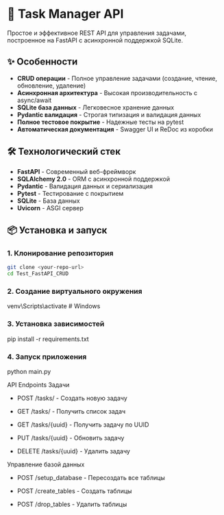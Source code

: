 # 🚀 Task Manager API

Простое и эффективное REST API для управления задачами, построенное на FastAPI с асинхронной поддержкой SQLite.

## ✨ Особенности

- **CRUD операции** - Полное управление задачами (создание, чтение, обновление, удаление)
- **Асинхронная архитектура** - Высокая производительность с async/await
- **SQLite база данных** - Легковесное хранение данных
- **Pydantic валидация** - Строгая типизация и валидация данных
- **Полное тестовое покрытие** - Надежные тесты на pytest
- **Автоматическая документация** - Swagger UI и ReDoc из коробки

## 🛠️ Технологический стек

- **FastAPI** - Современный веб-фреймворк
- **SQLAlchemy 2.0** - ORM с асинхронной поддержкой
- **Pydantic** - Валидация данных и сериализация
- **Pytest** - Тестирование с покрытием
- **SQLite** - База данных
- **Uvicorn** - ASGI сервер

## 📦 Установка и запуск

### 1. Клонирование репозитория
```bash
git clone <your-repo-url>
cd Test_FastAPI_CRUD
```

### 2. Создание виртуального окружения
venv\Scripts\activate     # Windows

### 3. Установка зависимостей
pip install -r requirements.txt

### 4. Запуск приложения
python main.py



API Endpoints
Задачи
- POST /tasks/ - Создать новую задачу

- GET /tasks/ - Получить список задач

- GET /tasks/{uuid} - Получить задачу по UUID

- PUT /tasks/{uuid} - Обновить задачу

- DELETE /tasks/{uuid} - Удалить задачу



Управление базой данных
- POST /setup_database - Пересоздать все таблицы

- POST /create_tables - Создать таблицы

- POST /drop_tables - Удалить таблицы





